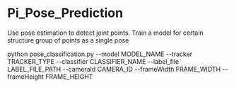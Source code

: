 # Pi_Pose_Prediction
Use pose estimation to detect joint points. Train a model for certain structure group of points as a single pose



python pose_classification.py --model MODEL_NAME --tracker TRACKER_TYPE --classifier CLASSIFIER_NAME --label_file LABEL_FILE_PATH --cameraId CAMERA_ID --frameWidth FRAME_WIDTH --frameHeight FRAME_HEIGHT